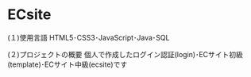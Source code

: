 # ECsite

(１)使用言語
HTML5･CSS3･JavaScript･Java･SQL

(２)プロジェクトの概要
個人で作成したログイン認証(login)･ECサイト初級(template)･ECサイト中級(ecsite)です